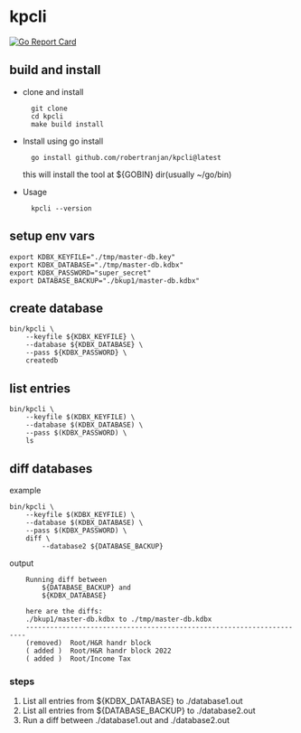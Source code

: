 # kpcli

[![Go Report Card](https://goreportcard.com/badge/github.com/robertranjan/kpcli)](https://goreportcard.com/report/github.com/robertranjan/kpcli)

## build and install

- clone and install

        git clone
        cd kpcli
        make build install

- Install using go install

        go install github.com/robertranjan/kpcli@latest

    this will install the tool at ${GOBIN} dir(usually ~/go/bin)

- Usage

        kpcli --version

## setup env vars

    export KDBX_KEYFILE="./tmp/master-db.key"
    export KDBX_DATABASE="./tmp/master-db.kdbx"
    export KDBX_PASSWORD="super_secret"
    export DATABASE_BACKUP="./bkup1/master-db.kdbx"

## create database

    bin/kpcli \
        --keyfile ${KDBX_KEYFILE} \
        --database ${KDBX_DATABASE} \
        --pass ${KDBX_PASSWORD} \
        createdb

## list entries

    bin/kpcli \
        --keyfile $(KDBX_KEYFILE) \
        --database $(KDBX_DATABASE) \
        --pass $(KDBX_PASSWORD) \
        ls 

## diff databases

example

    bin/kpcli \
        --keyfile $(KDBX_KEYFILE) \
        --database $(KDBX_DATABASE) \
        --pass $(KDBX_PASSWORD) \
        diff \
            --database2 ${DATABASE_BACKUP}

output

        Running diff between
            ${DATABASE_BACKUP} and
            ${KDBX_DATABASE}

        here are the diffs:
        ./bkup1/master-db.kdbx to ./tmp/master-db.kdbx
        ----------------------------------------------------------------------
        (removed)  Root/H&R handr block
        ( added )  Root/H&R handr block 2022
        ( added )  Root/Income Tax

### steps

1. List all entries from ${KDBX_DATABASE} to ./database1.out
2. List all entries from ${DATABASE_BACKUP} to ./database2.out
3. Run a diff between ./database1.out and ./database2.out
